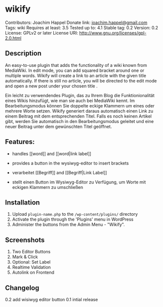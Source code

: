wikify
======

Contributors: Joachim Happel
Donate link: joachim.happel@gmail.com
Tags: wiki
Requires at least: 3.5
Tested up to: 4.1
Stable tag: 0.2
Version: 0.2
License: GPLv2 or later
License URI: http://www.gnu.org/licenses/gpl-2.0.html

Description
---------------------
An easy-to-use plugin that adds the functionality of a wiki known from MediaWiki. In edit mode, you can add squared bracket around one or multiple words.
Wikify will create a link to an article with the given title automatically. If there is still no article, you will be directed to the edit mode and open a new post under your chosen title .

Ein leicht zu verwendendes Plugin, das zu Ihrem Blog die Funktionionalität eines Wikis hinzufügt, wie man sie auch bei MediaWiki kennt.  Im Bearbeitungsmodus können Sie doppelte eckige Klammern um eines oder mehrere Worte setzen.
Wikify generiert daraus automatisch einen Link zu einem Beitrag mit dem entsprechenden Titel. Falls es noch keinen Artikel gibt, werden Sie automatisch in den Bearbeitungsmodus geleitet und eine neuer Beitrag unter dem gewünschten Titel geöffnet.

Features:
---------------------
* handles [[word]] and [[word|link label]] 
* provides a button in the wysiwyg-editor to insert brackets

* verarbeitet [[Begriff]] and [[Begriff|Link Label]] 
* stellt einen Button im Wysiwyg-Editor zu Verfügung, um Worte mit eckigen Klammern zu umschließen

Installation
---------------------

1. Upload `plugin-name.php` to the `/wp-content/plugins/` directory
2. Activate the plugin through the 'Plugins' menu in WordPress
3. Administer the buttons from the Admin Menu - "Wikify".


Screenshots
---------------------

1. Two Editor Buttons
2. Mark & Click
3. Optional: Set Label
4. Realtime Validation
5. Autolink on Frontend


Changelog
---------------------

 0.2 add wisiwyg editor button
 0.1 intial release
